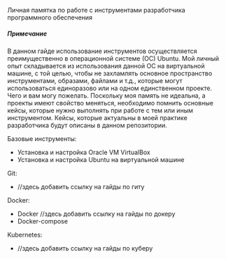 Личная памятка по работе с инструментами разработчика программного обеспечения

##### Примечание
В данном гайде использование инструментов осуществляется преимущественно в операционной системе (ОС) Ubuntu. Мой личный опыт складывается из использования данной ОС на виртуальной машине, с той целью, чтобы не захламлять основное пространство инструментами, образами, файлами и т.д., которые могут использоваться единоразово или на одном единственном проекте.
Чего и вам могу пожелать. Поскольку моя память не идеальна, а проекты имеют свойство меняться, необходимо помнить основные кейсы, которые нужно выполнять при работе с тем или иным инструментом. Кейсы, которые актуальны в моей практике разработчика будут описаны в данном репозитории.

Базовые инструменты:
- Установка и настройка Oracle VM VirtualBox
- Установка и настройка Ubuntu на виртуальной машине

Git:
- //здесь добавить ссылку на гайды по гиту

Docker:
- Docker //здесь добавить ссылку на гайды по докеру
- Docker-compose

Kubernetes:
- //здесь добавить ссылку на гайды по куберу

